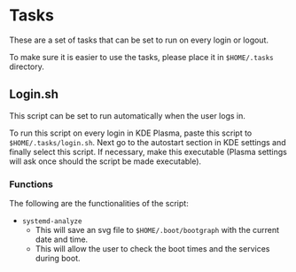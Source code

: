 # Tasks

These are a set of tasks that can be set to run on every login or logout.

To make sure it is easier to use the tasks, please place it in `$HOME/.tasks` directory.

## Login.sh

This script can be set to run automatically when the user logs in.

To run this script on every login in KDE Plasma, paste this script to `$HOME/.tasks/login.sh`. Next go to the autostart section in KDE settings and finally select this script. If necessary, make this executable (Plasma settings will ask once should the script be made executable).

### Functions

The following are the functionalities of the script:

+ `systemd-analyze`
  + This will save an svg file to `$HOME/.boot/bootgraph` with the current date and time.
  + This will allow the user to check the boot times and the services during boot.
